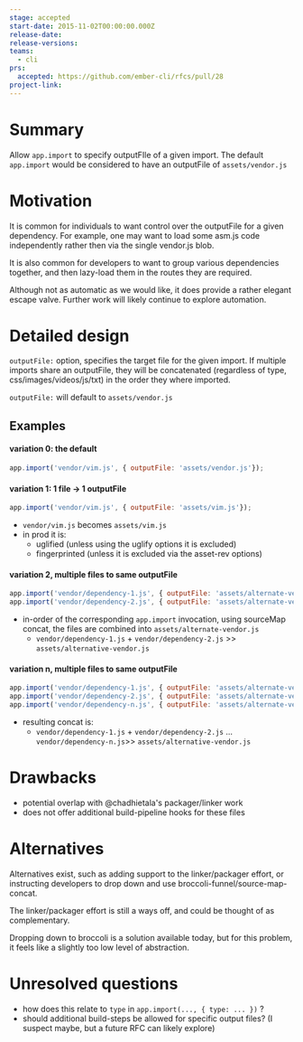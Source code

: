 ```yaml
---
stage: accepted
start-date: 2015-11-02T00:00:00.000Z
release-date:
release-versions:
teams:
  - cli
prs:
  accepted: https://github.com/ember-cli/rfcs/pull/28
project-link:
---
```


# Summary

Allow `app.import` to specify outputFIle of a given import.
The default `app.import` would be considered to have an outputFile of
`assets/vendor.js`

# Motivation

It is common for individuals to want control over the outputFile for a given
dependency. For example, one may want to load some asm.js code independently
rather then via the single vendor.js blob.

It is also common for developers to want to group various dependencies
together, and then lazy-load them in the routes they are required.

Although not as automatic as we would like, it does provide a rather elegant
escape valve. Further work will likely continue to explore automation.

# Detailed design

`outputFile:` option, specifies the target file for the given import. If
multiple imports share an outputFile, they will be concatenated (regardless of
type, css/images/videos/js/txt) in the order they where imported.

`outputFile:` will default to `assets/vendor.js`

## Examples


#### variation 0: the default

```js
app.import('vendor/vim.js', { outputFile: 'assets/vendor.js'});
```

#### variation 1: 1 file -> 1 outputFile

```js
app.import('vendor/vim.js', { outputFile: 'assets/vim.js'});
```

* `vendor/vim.js` becomes `assets/vim.js`
* in prod it is:
  * uglified (unless using the uglify options it is excluded)
  * fingerprinted (unless it is excluded via the asset-rev options)

#### variation 2, multiple files to same outputFile

```js
app.import('vendor/dependency-1.js', { outputFile: 'assets/alternate-vendor.js'});
app.import('vendor/dependency-2.js', { outputFile: 'assets/alternate-vendor.js'});
```

* in-order of the corresponding `app.import` invocation, using sourceMap
  concat, the files are combined into `assets/alternate-vendor.js`
  * `vendor/dependency-1.js` + `vendor/dependency-2.js` >> `assets/alternative-vendor.js`

#### variation n, multiple files to same outputFile

```js
app.import('vendor/dependency-1.js', { outputFile: 'assets/alternate-vendor.js'});
app.import('vendor/dependency-2.js', { outputFile: 'assets/alternate-vendor.js'});
app.import('vendor/dependency-n.js', { outputFile: 'assets/alternate-vendor.js'});
```

* resulting concat is:
  * `vendor/dependency-1.js` + `vendor/dependency-2.js` ... `vendor/dependency-n.js`>> `assets/alternative-vendor.js`

# Drawbacks

* potential overlap with @chadhietala's packager/linker work
* does not offer additional build-pipeline hooks for these files

# Alternatives

Alternatives exist, such as adding support to the linker/packager
effort, or instructing developers to drop down and use
broccoli-funnel/source-map-concat.

The linker/packager effort is still a ways off, and could be thought of as
complementary.

Dropping down to broccoli is a solution available today, but for this problem,
it feels like a slightly too low level of abstraction.

# Unresolved questions

* how does this relate to `type` in `app.import(..., { type: ... })` ?
* should additional build-steps be allowed for specific output files? (I
  suspect maybe, but a future RFC can likely explore)
